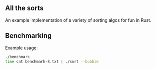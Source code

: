 ## All the sorts
An example implementation of a variety of sorting algos for fun in Rust.


## Benchmarking
Example usage:
``` sh
./benchmark
time cat benchmark-8.txt | ./sort --bubble
```

